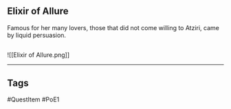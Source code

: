 ## Elixir of Allure
Famous for her many lovers, those that did not
come willing to Atziri, came by liquid persuasion.
## 
![[Elixir of Allure.png]]

---
## Tags
#QuestItem
#PoE1
